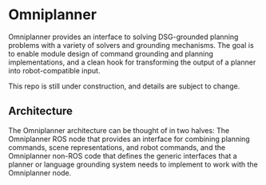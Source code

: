 # Omniplanner

Omniplanner provides an interface to solving DSG-grounded planning problems
with a variety of solvers and grounding mechanisms. The goal is to enable
module design of command grounding and planning implementations, and a clean
hook for transforming the output of a planner into robot-compatible input.

This repo is still under construction, and details are subject to change.

## Architecture

The Omniplanner architecture can be thought of in two halves: The Omniplanner
ROS node that provides an interface for combining planning commands, scene
representations, and robot commands, and the Omniplanner non-ROS code that
defines the generic interfaces that a planner or language grounding system
needs to implement to work with the Omniplanner node.
